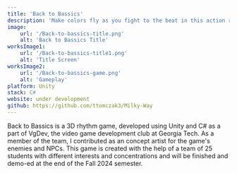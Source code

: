 ```yaml
---
title: 'Back to Bassics'
description: '​Make colors fly as you fight to the beat in this action rhythm game! Traverse the island, meet new Paper pals, and bring the island Back to Bassics!'
image:
    url: '/Back-to-bassics-title.png'
    alt: 'Back to Bassics Title'
worksImage1:
    url: '/Back-to-bassics-title1.png'
    alt: 'Title Screen'
worksImage2:
    url: '/Back-to-bassics-game.png'
    alt: 'Gameplay'
platform: Unity
stack: C#
website: under development
github: https://github.com/ttomczak3/Milky-Way
---
```


Back to Bassics is a 3D rhythm game, developed using Unity and C# as a part of VgDev, the video game development club at Georgia Tech. As a member of the team, I contributed as an concept artist for the game's enemies and NPCs. This game is created with the help of a team of 25 students with different interests and concentrations and will be finished and demo-ed at the end of the Fall 2024 semester.
